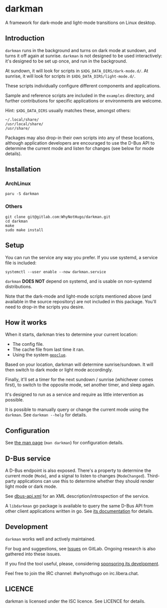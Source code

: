 darkman
=======

A framework for dark-mode and light-mode transitions on Linux desktop.

## Introduction

`darkman` runs in the background and turns on dark mode at sundown, and turns it off
again at sunrise. `darkman` is not designed to be used interactively: it's designed to
be set up once, and run in the background.

At sundown, it will look for scripts in `$XDG_DATA_DIRS/dark-mode.d/`.
At sunrise, it will look for scripts in `$XDG_DATA_DIRS/light-mode.d/`.

These scripts individually configure different components and applications.

Sample and reference scripts are included in the `examples` directory, and
further contributions for specific applications or environments are welcome.

Hint: `$XDG_DATA_DIRS` usually matches these, amongst others:

    ~/.local/share/
    /usr/local/share/
    /usr/share/

Packages may also drop-in their own scripts into any of these locations,
although application developers are encouraged to use the D-Bus API to
determine the current mode and listen for changes (see below for mode details).

## Installation

### ArchLinux

    paru -S darkman

### Others

    git clone git@gitlab.com:WhyNotHugo/darkman.git
    cd darkman
    make
    sudo make install

## Setup

You can run the service any way you prefer. If you use systemd, a service file
is included:

    systemctl --user enable --now darkman.service

`darkman` **DOES NOT** depend on systemd, and is usable on non-systemd
distributions.

Note that the dark-mode and light-mode scripts mentioned above (and available
in the source repository) are not included in this package. You'll need to
drop-in the scripts you desire.

## How it works

When it starts, darkman tries to determine your current location:

- The config file.
- The cache file from last time it ran.
- Using the system [`geoclue`](https://directory.fsf.org/wiki/Geoclue).

Based on your location, darkman will determine sunrise/sundown. It will then
switch to dark mode or light mode accordingly.

Finally, it'll set a timer for the next sundown / sunrise (whichever comes
first), to switch to the opposite mode, set another timer, and sleep again.

It's designed to run as a service and require as little intervention as
possible.

It is possible to manually query or change the current mode using the
`darkman`. See `darkman --help` for details.

## Configuration

See [the man page](darkman.1.scd) (`man darkman`) for configuration details.

## D-Bus service

A D-Bus endpoint is also exposed. There's a property to determine the current
mode (`Mode`), and a signal to listen to changes (`ModeChanged`). Third-party
applications can use this to determine whether they should render light mode or
dark mode.

See [dbus-api.xml](dbus-api.xml) for an XML description/introspection of the
service.

A `libdarkman` go package is available to query the same D-Bus API from other
client applications written in go. See [its documentation][libdarkman] for
details.

[libdarkman]: https://godocs.io/gitlab.com/WhyNotHugo/darkman/libdarkman

## Development

`darkman` works well and actively maintained.

For bug and suggestions, see [Issues][issues] on GitLab. Ongoing research is
also gathered into these issues.

If you find the tool useful, please, considering [sponsoring its
development][ko-fi].

Feel free to join the IRC channel: #whynothugo on irc.libera.chat.

[issues]: https://gitlab.com/WhyNotHugo/darkman/-/issues
[ko-fi]: https://ko-fi.com/whynothugo

## LICENCE

darkman is licensed under the ISC licence. See LICENCE for details.
